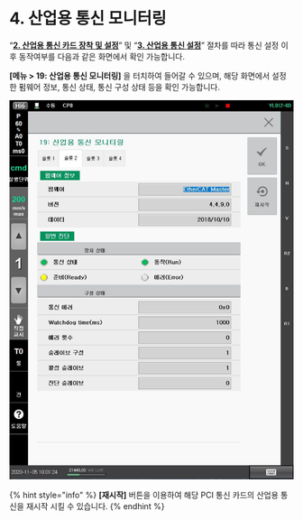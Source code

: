 # 4. 산업용 통신 모니터링

“[**2. 산업용 통신 카드 장착 및 설정**](2-mounting-setting-industrial-communication-card.md)” 및 “[**3. 산업용 통신 설정**](3-setting-industrial-communication/)” 절차를 따라 통신 설정 이후 동작여부를 다음과 같은 화면에서 확인 가능합니다.

**\[메뉴 > 19: 산업용 통신 모니터링]** 을 터치하여 들어갈 수 있으며, 해당 화면에서 설정한 펌웨어 정보, 통신 상태, 통신 구성 상태 등을 확인 가능합니다.

![](<_assets/image_12.png>)

{% hint style="info" %}
**\[재시작]** 버튼을 이용하여 해당 PCI 통신 카드의 산업용 통신을 재시작 시킬 수 있습니다.
{% endhint %}
